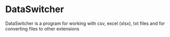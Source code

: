 # DataSwitcher

DataSwitcher is a program for working with csv, excel (xlsx), txt files and for converting files to other extensions
